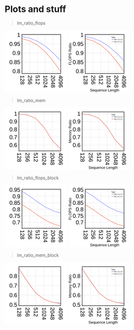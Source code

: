 # Plots and stuff

> lm_ratio_flops<p float="left" align="left">

<img src="clean/lm_ratio_flops.png" width="200" />

<img src="ref/lm_ratio_flops.png" width="200" />

</p>

> lm_ratio_mem<p float="left" align="left">

<img src="clean/lm_ratio_mem.png" width="200" />

<img src="ref/lm_ratio_mem.png" width="200" />

</p>

> lm_ratio_flops_block<p float="left" align="left">

<img src="clean/lm_ratio_flops_block.png" width="200" />

<img src="ref/lm_ratio_flops_block.png" width="200" />

</p>

> lm_ratio_mem_block<p float="left" align="left">

<img src="clean/lm_ratio_mem_block.png" width="200" />

<img src="ref/lm_ratio_mem_block.png" width="200" />

</p>